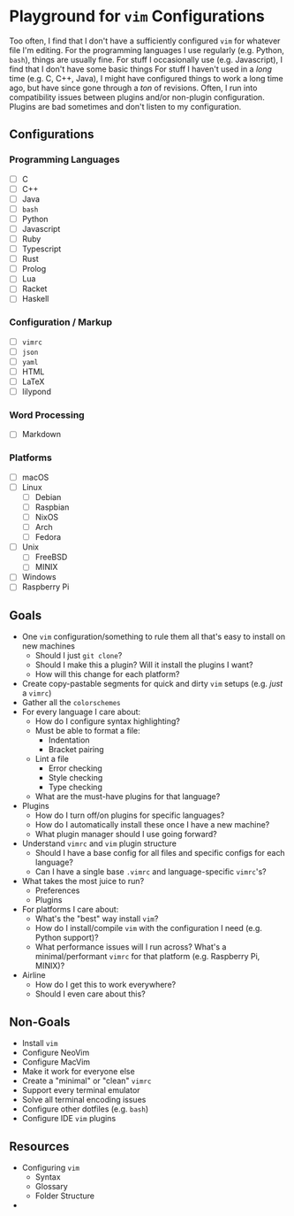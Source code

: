 # Playground for `vim` Configurations
Too often, I find that I don't have a sufficiently configured `vim` for whatever file I'm editing. 
For the programming languages I use regularly (e.g. Python, `bash`), things are usually fine.
For stuff I occasionally use (e.g. Javascript), I find that I don't have some basic things 
For stuff I haven't used in a _long_ time (e.g. C, C++, Java), I might have configured things to work a long time ago, but have since gone through a _ton_ of revisions.
Often, I run into compatibility issues between plugins and/or non-plugin configuration.
Plugins are bad sometimes and don't listen to my configuration.

## Configurations
### Programming Languages
- [ ] C
- [ ] C++
- [ ] Java
- [ ] `bash`
- [ ] Python
- [ ] Javascript
- [ ] Ruby
- [ ] Typescript
- [ ] Rust
- [ ] Prolog
- [ ] Lua
- [ ] Racket
- [ ] Haskell

### Configuration / Markup
- [ ] `vimrc`
- [ ] `json`
- [ ] `yaml`
- [ ] HTML
- [ ] LaTeX
- [ ] lilypond

### Word Processing
- [ ] Markdown

### Platforms
- [ ] macOS
- [ ] Linux
  - [ ] Debian
  - [ ] Raspbian
  - [ ] NixOS
  - [ ] Arch
  - [ ] Fedora
- [ ] Unix
  - [ ] FreeBSD
  - [ ] MINIX
- [ ] Windows
- [ ] Raspberry Pi

## Goals
- One `vim` configuration/something to rule them all that's easy to install on new machines
  - Should I just `git clone`?
  - Should I make this a plugin? Will it install the plugins I want?
  - How will this change for each platform?
- Create copy-pastable segments for quick and dirty `vim` setups (e.g. _just_ a `vimrc`)
- Gather all the `colorschemes`
- For every language I care about:
  - How do I configure syntax highlighting?
  - Must be able to format a file:
    - Indentation
    - Bracket pairing
  - Lint a file
    - Error checking
    - Style checking
    - Type checking
  - What are the must-have plugins for that language?
- Plugins
  - How do I turn off/on plugins for specific languages?
  - How do I automatically install these once I have a new machine?
  - What plugin manager should I use going forward?
- Understand `vimrc` and `vim` plugin structure
  - Should I have a base config for all files and specific configs for each language?
  - Can I have a single base `.vimrc` and language-specific `vimrc`'s?
- What takes the most juice to run?
  - Preferences
  - Plugins
- For platforms I care about:
  - What's the "best" way install `vim`?
  - How do I install/compile `vim` with the configuration I need (e.g. Python support)?
  - What performance issues will I run across? What's a minimal/performant `vimrc` for that platform (e.g. Raspberry Pi, MINIX)?
- Airline
  - How do I get this to work everywhere?
  - Should I even care about this?
 
## Non-Goals
- Install `vim`
- Configure NeoVim
- Configure MacVim
- Make it work for everyone else
- Create a "minimal" or "clean" `vimrc`
- Support every terminal emulator
- Solve all terminal encoding issues
- Configure other dotfiles (e.g. `bash`)
- Configure IDE `vim` plugins

## Resources
- Configuring `vim`
  - Syntax
  - Glossary
  - Folder Structure
- 
